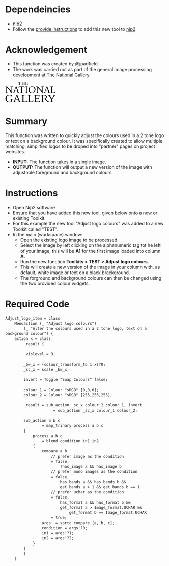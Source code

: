 # Dependeincies
* [nip2](https://github.com/libvips/nip2)
* Follow the [provide instructions](https://github.com/jpadfield/nip2-extras/blob/master/README.md) to add this new tool to [nip2](https://github.com/libvips/nip2). 

# Acknowledgement
* This function was created by @jpadfield
* The work was carried out as part of the general image processing development at [The National Gallery](https://www.nationalgallery.org.uk/)
<img src="https://github.com/jpadfield/nip2-extras/blob/master/graphics/NG Logo Black on Transparent 600.png" height="64" alt="IPERION-CH Logo">

# Summary
This function was written to quickly adjust the colours used in a 2 tone logo or text on a background colour. It was specifically created to allow multiple matching, simplified logos to be droped into "partner" pages on project websites.
* **INPUT:** The function takes in a single image.
* **OUTPUT:** The function will output a new version of the image with adjustable foreground and background colours.

# Instructions
* Open Nip2 software
* Ensure that you have added this new tool, given below onto a new or existing Toolkit.
* For this example the new tool "Adjust logo colours" was added to a new Toolkit called "TEST".
* In the main (workspace) window:
  * Open the existing logo image to be processed.
  * Select the image by left clicking on the alphanumeric tag tot he left of your image, this will be **A1** for the first image loaded into column **A**.
  * Run the new function **Toolkits > TEST > Adjust logo colours**.
  * This will create a new version of the image in your column with, as default, white image or text on a black brackground.
  * The forground and background colours can then be changed using the two provided colour widgets.
  
# Required Code
```
Adjust_logo_item = class
	Menuaction (_ "Adjust logo colours") 
		(_ "Alter the colours used in a 2 tone logo, text on a background colour") {
	action x = class
		_result {

		_vislevel = 3; 

		_bw_x = (colour_transform_to 1 x)?0;
		_sc_x = scale _bw_x;

		invert = Toggle "Swap Colours" false;
		
		colour_1 = Colour "sRGB" [0,0,0];
		colour_2 = Colour "sRGB" [255,255,255];

		_result = sub_action _sc_x colour_2 colour_1, invert 
					 = sub_action _sc_x colour_1 colour_2;
 
		sub_action a b c 
				= map_trinary process a b c
		{
			process a b c 
				= blend condition in1 in2
			{
				compare a b
					// prefer image as the condition
					= false, 
						!has_image a && has_image b
					// prefer mono images as the condition
					= false, 
						has_bands a && has_bands b && 
						get_bands a > 1 && get_bands b == 1
					// prefer uchar as the condition
					= false,
						has_format a && has_format b && 
						get_format a > Image_format.UCHAR && 
							get_format b == Image_format.UCHAR
					= true;
				args' = sortc compare [a, b, c];
				condition = args'?0;
				in1 = args'?1;
				in2 = args'?2;
			}
		}
		}
	}
```
